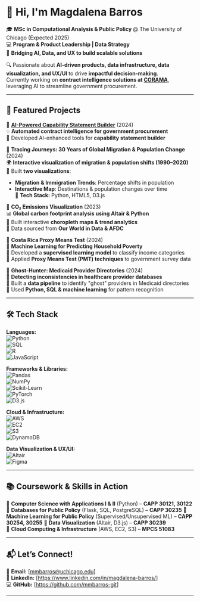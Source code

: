 # 👋 Hi, I'm Magdalena Barros  
🎓 **MSc in Computational Analysis & Public Policy** @ The University of Chicago (Expected 2025)  
💻 **Program & Product Leadership | Data Strategy**  
🚀 **Bridging AI, Data, and UX to build scalable solutions**  

🔍 Passionate about **AI-driven products, data infrastructure, data visualization, and UX/UI** to drive **impactful decision-making**.  
Currently working on **contract intelligence solutions at [CORAMA](https://corama.ai)**, leveraging AI to streamline government procurement.

---

## 🚀 Featured Projects  
📌 **[AI-Powered Capability Statement Builder](https://corama.ai/form)** (2024)  
💡 **Automated contract intelligence for government procurement**  
🔹 Developed AI-enhanced tools for **capability statement builder**  

📌 **Tracing Journeys: 30 Years of Global Migration & Population Change** (2024)  
🌍 **Interactive visualization of migration & population shifts (1990–2020)**  
🔹 Built **two visualizations**:  
   - **Migration & Immigration Trends**: Percentage shifts in population  
   - **Interactive Map**: Destinations & population changes over time  
🔹 **Tech Stack:** Python, HTML5, D3.js  

📌 **CO₂ Emissions Visualization** (2023)  
📊 **Global carbon footprint analysis using Altair & Python**  
🔹 Built interactive **choropleth maps & trend analytics**  
🔹 Data sourced from **Our World in Data & AFDC**  

📌 **Costa Rica Proxy Means Test** (2024)  
💸 **Machine Learning for Predicting Household Poverty**  
🔹 Developed a **supervised learning model** to classify income categories  
🔹 Applied **Proxy Means Test (PMT) techniques** to government survey data

📌 **Ghost-Hunter: Medicaid Provider Directories** (2024)  
👻 **Detecting inconsistencies in healthcare provider databases**  
🔹 Built a **data pipeline** to identify "ghost" providers in Medicaid directories  
🔹 Used **Python, SQL & machine learning** for pattern recognition  

---

## 🛠️ Tech Stack  
**Languages:**  
![Python](https://img.shields.io/badge/-Python-3776AB?logo=python&logoColor=white)  
![SQL](https://img.shields.io/badge/-SQL-4479A1?logo=mysql&logoColor=white)  
![R](https://img.shields.io/badge/-R-276DC3?logo=r&logoColor=white)  
![JavaScript](https://img.shields.io/badge/-JavaScript-F7DF1E?logo=javascript&logoColor=black)  

**Frameworks & Libraries:**  
![Pandas](https://img.shields.io/badge/-Pandas-150458?logo=pandas&logoColor=white)  
![NumPy](https://img.shields.io/badge/-NumPy-013243?logo=numpy&logoColor=white)  
![Scikit-Learn](https://img.shields.io/badge/-Scikit%20Learn-F7931E?logo=scikit-learn&logoColor=white)  
![PyTorch](https://img.shields.io/badge/-PyTorch-EE4C2C?logo=pytorch&logoColor=white)  
![D3.js](https://img.shields.io/badge/-D3.js-F9A03C?logo=d3.js&logoColor=black)  

**Cloud & Infrastructure:**  
![AWS](https://img.shields.io/badge/-AWS-232F3E?logo=amazon-aws&logoColor=white)  
![EC2](https://img.shields.io/badge/-EC2-FF9900?logo=amazon-ec2&logoColor=white)  
![S3](https://img.shields.io/badge/-S3-569A31?logo=amazon-s3&logoColor=white)  
![DynamoDB](https://img.shields.io/badge/-DynamoDB-4053D6?logo=amazon-dynamodb&logoColor=white)  

**Data Visualization & UX/UI:**  
![Altair](https://img.shields.io/badge/-Altair-FF4500?logo=altair&logoColor=white)  
![Figma](https://img.shields.io/badge/-Figma-F24E1E?logo=figma&logoColor=white)  

---

## 📚 Coursework & Skills in Action 
📌 **Computer Science with Applications I & II** (Python) – **CAPP 30121, 30122**  
📌 **Databases for Public Policy** (Flask, SQL, PostgreSQL) – **CAPP 30235** 
📌 **Machine Learning for Public Policy** (Supervised/Unsupervised ML) – **CAPP 30254, 30255** 
📌 **Data Visualization** (Altair, D3.js) – **CAPP 30239**  
📌 **Cloud Computing & Infrastructure** (AWS, EC2, S3) – **MPCS 51083** 


---

## 📬 Let’s Connect!  
📩 **Email:** [mmbarros@uchicago.edu]  
🔗 **LinkedIn:** [https://www.linkedin.com/in/magdalena-barros/]  
💻 **GitHub:** [https://github.com/mmbarros-git]  

---

